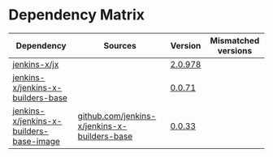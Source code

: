 # Dependency Matrix

Dependency | Sources | Version | Mismatched versions
---------- | ------- | ------- | -------------------
[jenkins-x/jx](https://github.com/jenkins-x/jx) |  | [2.0.978](https://github.com/jenkins-x/jx/releases/tag/v2.0.978) | 
[jenkins-x/jenkins-x-builders-base](https://github.com/jenkins-x/jenkins-x-builders-base) |  | [0.0.71](https://github.com/jenkins-x/jenkins-x-builders-base/releases/tag/v0.0.71) | 
[jenkins-x/jenkins-x-builders-base-image](https://github.com/jenkins-x/jenkins-x-builders-base-image) | [github.com/jenkins-x/jenkins-x-builders-base](https://github.com/jenkins-x/jenkins-x-builders-base.git) | [0.0.33]() | 
